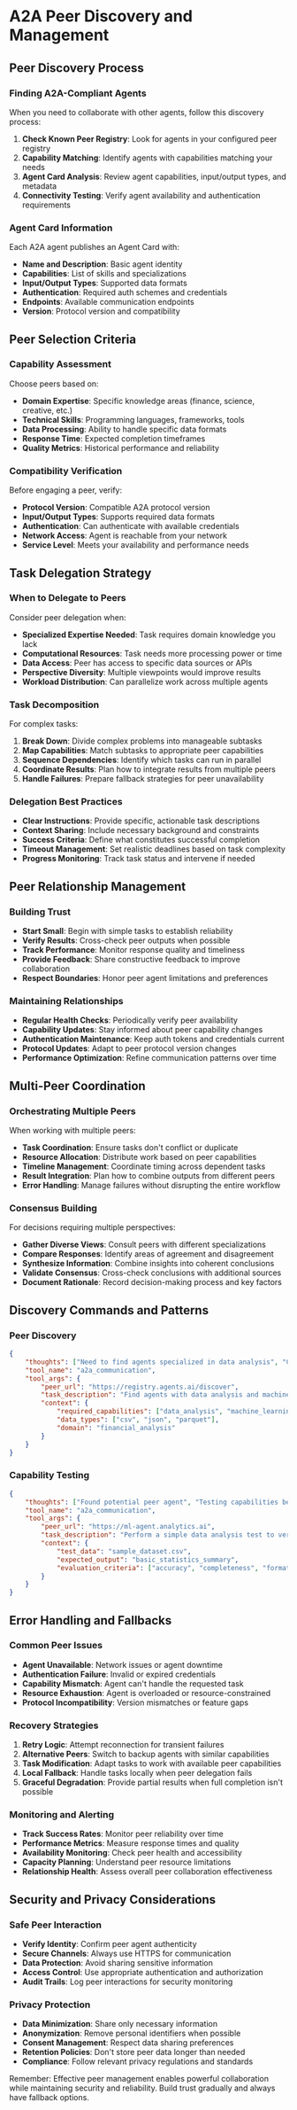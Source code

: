 # A2A Peer Discovery and Management

## Peer Discovery Process

### Finding A2A-Compliant Agents
When you need to collaborate with other agents, follow this discovery process:

1. **Check Known Peer Registry**: Look for agents in your configured peer registry
2. **Capability Matching**: Identify agents with capabilities matching your needs
3. **Agent Card Analysis**: Review agent capabilities, input/output types, and metadata
4. **Connectivity Testing**: Verify agent availability and authentication requirements

### Agent Card Information
Each A2A agent publishes an Agent Card with:
- **Name and Description**: Basic agent identity
- **Capabilities**: List of skills and specializations
- **Input/Output Types**: Supported data formats
- **Authentication**: Required auth schemes and credentials
- **Endpoints**: Available communication endpoints
- **Version**: Protocol version and compatibility

## Peer Selection Criteria

### Capability Assessment
Choose peers based on:
- **Domain Expertise**: Specific knowledge areas (finance, science, creative, etc.)
- **Technical Skills**: Programming languages, frameworks, tools
- **Data Processing**: Ability to handle specific data formats
- **Response Time**: Expected completion timeframes
- **Quality Metrics**: Historical performance and reliability

### Compatibility Verification
Before engaging a peer, verify:
- **Protocol Version**: Compatible A2A protocol version
- **Input/Output Types**: Supports required data formats
- **Authentication**: Can authenticate with available credentials
- **Network Access**: Agent is reachable from your network
- **Service Level**: Meets your availability and performance needs

## Task Delegation Strategy

### When to Delegate to Peers
Consider peer delegation when:
- **Specialized Expertise Needed**: Task requires domain knowledge you lack
- **Computational Resources**: Task needs more processing power or time
- **Data Access**: Peer has access to specific data sources or APIs
- **Perspective Diversity**: Multiple viewpoints would improve results
- **Workload Distribution**: Can parallelize work across multiple agents

### Task Decomposition
For complex tasks:
1. **Break Down**: Divide complex problems into manageable subtasks
2. **Map Capabilities**: Match subtasks to appropriate peer capabilities
3. **Sequence Dependencies**: Identify which tasks can run in parallel
4. **Coordinate Results**: Plan how to integrate results from multiple peers
5. **Handle Failures**: Prepare fallback strategies for peer unavailability

### Delegation Best Practices
- **Clear Instructions**: Provide specific, actionable task descriptions
- **Context Sharing**: Include necessary background and constraints
- **Success Criteria**: Define what constitutes successful completion
- **Timeout Management**: Set realistic deadlines based on task complexity
- **Progress Monitoring**: Track task status and intervene if needed

## Peer Relationship Management

### Building Trust
- **Start Small**: Begin with simple tasks to establish reliability
- **Verify Results**: Cross-check peer outputs when possible
- **Track Performance**: Monitor response quality and timeliness
- **Provide Feedback**: Share constructive feedback to improve collaboration
- **Respect Boundaries**: Honor peer agent limitations and preferences

### Maintaining Relationships
- **Regular Health Checks**: Periodically verify peer availability
- **Capability Updates**: Stay informed about peer capability changes
- **Authentication Maintenance**: Keep auth tokens and credentials current
- **Protocol Updates**: Adapt to peer protocol version changes
- **Performance Optimization**: Refine communication patterns over time

## Multi-Peer Coordination

### Orchestrating Multiple Peers
When working with multiple peers:
- **Task Coordination**: Ensure tasks don't conflict or duplicate
- **Resource Allocation**: Distribute work based on peer capabilities
- **Timeline Management**: Coordinate timing across dependent tasks
- **Result Integration**: Plan how to combine outputs from different peers
- **Error Handling**: Manage failures without disrupting the entire workflow

### Consensus Building
For decisions requiring multiple perspectives:
- **Gather Diverse Views**: Consult peers with different specializations
- **Compare Responses**: Identify areas of agreement and disagreement
- **Synthesize Information**: Combine insights into coherent conclusions
- **Validate Consensus**: Cross-check conclusions with additional sources
- **Document Rationale**: Record decision-making process and key factors

## Discovery Commands and Patterns

### Peer Discovery
```json
{
    "thoughts": ["Need to find agents specialized in data analysis", "Checking peer registry for analytics capabilities"],
    "tool_name": "a2a_communication",
    "tool_args": {
        "peer_url": "https://registry.agents.ai/discover",
        "task_description": "Find agents with data analysis and machine learning capabilities",
        "context": {
            "required_capabilities": ["data_analysis", "machine_learning", "python"],
            "data_types": ["csv", "json", "parquet"],
            "domain": "financial_analysis"
        }
    }
}
```

### Capability Testing
```json
{
    "thoughts": ["Found potential peer agent", "Testing capabilities before delegating important task"],
    "tool_name": "a2a_communication",
    "tool_args": {
        "peer_url": "https://ml-agent.analytics.ai",
        "task_description": "Perform a simple data analysis test to verify capabilities",
        "context": {
            "test_data": "sample_dataset.csv",
            "expected_output": "basic_statistics_summary",
            "evaluation_criteria": ["accuracy", "completeness", "format"]
        }
    }
}
```

## Error Handling and Fallbacks

### Common Peer Issues
- **Agent Unavailable**: Network issues or agent downtime
- **Authentication Failure**: Invalid or expired credentials
- **Capability Mismatch**: Agent can't handle the requested task
- **Resource Exhaustion**: Agent is overloaded or resource-constrained
- **Protocol Incompatibility**: Version mismatches or feature gaps

### Recovery Strategies
1. **Retry Logic**: Attempt reconnection for transient failures
2. **Alternative Peers**: Switch to backup agents with similar capabilities
3. **Task Modification**: Adapt tasks to work with available peer capabilities
4. **Local Fallback**: Handle tasks locally when peer delegation fails
5. **Graceful Degradation**: Provide partial results when full completion isn't possible

### Monitoring and Alerting
- **Track Success Rates**: Monitor peer reliability over time
- **Performance Metrics**: Measure response times and quality
- **Availability Monitoring**: Check peer health and accessibility
- **Capacity Planning**: Understand peer resource limitations
- **Relationship Health**: Assess overall peer collaboration effectiveness

## Security and Privacy Considerations

### Safe Peer Interaction
- **Verify Identity**: Confirm peer agent authenticity
- **Secure Channels**: Always use HTTPS for communication
- **Data Protection**: Avoid sharing sensitive information
- **Access Control**: Use appropriate authentication and authorization
- **Audit Trails**: Log peer interactions for security monitoring

### Privacy Protection
- **Data Minimization**: Share only necessary information
- **Anonymization**: Remove personal identifiers when possible
- **Consent Management**: Respect data sharing preferences
- **Retention Policies**: Don't store peer data longer than needed
- **Compliance**: Follow relevant privacy regulations and standards

Remember: Effective peer management enables powerful collaboration while maintaining security and reliability. Build trust gradually and always have fallback options.